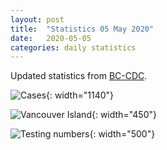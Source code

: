 ```yaml
---
layout: post
title:  "Statistics 05 May 2020"
date:   2020-05-05
categories: daily statistics
---
```


Updated statistics from [BC-CDC](http://www.bccdc.ca/health-info/diseases-conditions/covid-19/case-counts-press-statements).

![Cases](/covid19BCStats/images/2020-05-05-Cases.png){: width="1140"}

![Vancouver Island](/covid19BCStats/images/2020-05-05-VancouverIsland.png){: width="450"}

![Testing numbers](/covid19BCStats/images/2020-05-05-TestingRate.png){: width="500"}
